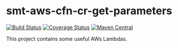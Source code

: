 <!---
Copyright 2015 Karl Bennett

Licensed under the Apache License, Version 2.0 (the "License");
you may not use this file except in compliance with the License.
You may obtain a copy of the License at

    http://www.apache.org/licenses/LICENSE-2.0

Unless required by applicable law or agreed to in writing, software
distributed under the License is distributed on an "AS IS" BASIS,
WITHOUT WARRANTIES OR CONDITIONS OF ANY KIND, either express or implied.
See the License for the specific language governing permissions and
limitations under the License.
-->
smt-aws-cfn-cr-get-parameters
=============================

[![Build Status](https://travis-ci.org/shiver-me-timbers/smt-aws-lambda-parent.svg)](https://travis-ci.org/shiver-me-timbers/smt-aws-lambda-parent)
[![Coverage Status](https://coveralls.io/repos/shiver-me-timbers/smt-aws-lambda-parent/badge.svg?branch=master&service=github)](https://coveralls.io/github/shiver-me-timbers/smt-aws-lambda-parent?branch=master)
[![Maven Central](https://maven-badges.herokuapp.com/maven-central/com.github.shiver-me-timbers/smt-aws-cfn-cr-get-parameters/badge.svg)](https://maven-badges.herokuapp.com/maven-central/com.github.shiver-me-timbers/smt-aws-cfn-cr-get-parameters/)

This project contains some useful AWs Lambdas.